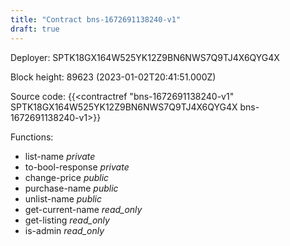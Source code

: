 ```yaml
---
title: "Contract bns-1672691138240-v1"
draft: true
---
```

Deployer: SPTK18GX164W525YK12Z9BN6NWS7Q9TJ4X6QYG4X


 



Block height: 89623 (2023-01-02T20:41:51.000Z)

Source code: {{<contractref "bns-1672691138240-v1" SPTK18GX164W525YK12Z9BN6NWS7Q9TJ4X6QYG4X bns-1672691138240-v1>}}

Functions:

* list-name _private_
* to-bool-response _private_
* change-price _public_
* purchase-name _public_
* unlist-name _public_
* get-current-name _read_only_
* get-listing _read_only_
* is-admin _read_only_

